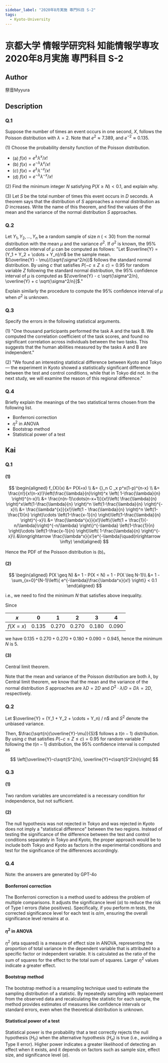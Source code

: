 ```yaml
---
sidebar_label: "2020年8月実施 専門科目 S-2"
tags:
  - Kyoto-University
---
```

# 京都大学 情報学研究科 知能情報学専攻 2020年8月実施 専門科目 S-2

## **Author**
祭音Myyura

## **Description**
### Q.1
Suppose the number of times an event occurs in one second, $X$, follows the Poisson distribution with $\lambda = 2$. Note that $e^2 \approx 7.389$, and $e^{-2} \approx 0.135$.

(1) Choose the probability density function of the Poisson distribution.

- (a) $f(x) = e^{\lambda} \lambda^x /x!$
- (b) $f(x) = e^{-\lambda} \lambda^x/x!$
- ($c$) $f(x) = e^{\lambda} \lambda^{-x}/x!$
- (d) $f(x) = e^{-\lambda} \lambda^{-x} /x!$

(2) Find the minimum integer $N$ satisfying $P(X \geq N) < 0.1$, and explain why.

(3) Let $S$ be the total number of times this event occurs in $D$ seconds. A theorem says that the distribution of $S$ approaches a normal distribution as $D$ increases. Write the name of this theorem, and find the values of the mean and the variance of the normal distribution $S$ approaches.

### Q.2
Let $Y_1, Y_2, ..., Y_n$ be a random sample of size $n\ (< 30)$ from the normal distribution with the mean $\mu$ and the variance $\sigma^2$. If $\sigma^2$ is known, the 95% confidence interval of $\mu$ can be computed as follows:
"Let $\overline{Y} = (Y_1 + Y_2 + \cdots + Y_n)/n$ be the sample mean.      
$(\overline{Y} - \mu)/(\sqrt{\sigma^2/n})$ follows the standard normal distribution. By using $c$ that satisfies $P(-c \leq Z \leq c) = 0.95$ for random variable $Z$ following the standard normal distribution, the 95% confidence interval of $\mu$ is computed as $[\overline{Y} - c \sqrt{\sigma^2/n}, \overline{Y} + c \sqrt{\sigma^2/n}]$."

Explain similarly the procedure to compute the 95% confidence interval of $\mu$ when $\sigma^2$ is unknown.

### Q.3
Specify the errors in the following statistical arguments.

(1) "One thousand participants performed the task A and the task B. We computed the correlation coefficient of the task scores, and found no significant correlation across individuals between the two tasks. This suggests that the human abilities measured by the tasks A and B are independent."

(2) "We found an interesting statistical difference between Kyoto and Tokyo — the experiment in Kyoto showed a statistically significant difference between the test and control conditions, while that in Tokyo did not. In the next study, we will examine the reason of this regional difference."

### Q.4
Briefly explain the meanings of the two statistical terms chosen from the following list.

- Bonferroni correction
- $\eta^2$ in ANOVA
- Bootstrap method
- Statistical power of a test

## **Kai**
### Q.1
#### (1)

$$
\begin{aligned}
f_{X}(x) &= P(X=x) \\
&= {}_n C _x p^x(1-p)^{n-x} \\
&= \frac{n!}{x!(n-x)!}\left(\frac{\lambda}{n}\right)^x \left( 1-\frac{\lambda}{n} \right)^{n-x}\\
&= \frac{n(n-1)\cdots(n-x+1)}{x!}\left( \frac{\lambda}{n} \right)^x\left(1-\frac{\lambda}{n} \right)^n \left(1-\frac{\lambda}{n} \right)^{-x}\\
&= \frac{\lambda^{x}}{x!}\left(1 - \frac{\lambda}{n} \right)^n
\left(1-\frac{1}{n} \right)\cdots \left(1-\frac{x-1}{n} \right)\left(1-\frac{\lambda}{n} \right)^{-x}\\
&= \frac{\lambda^{x}}{x!}\left\{\left(1 + \frac{1}{-n/\lambda}\right)^{-n/\lambda} \right\}^{-\lambda}
\left(1-\frac{1}{n} \right)\cdots \left(1-\frac{x-1}{n} \right)\left( 1-\frac{\lambda}{n} \right)^{-x}\\
&\longrightarrow \frac{\lambda^x}{x!}e^{-\lambda}\quad(n\rightarrow \infty)
\end{aligned}
$$

Hence the PDF of the Poisson distribution is (b)。

#### (2)

$$
\begin{aligned}
P(X \geq N) &= 1 - P(X < N) = 1 - P(X \leq N-1)\\
&= 1 - \sum_{x=0}^{N-1}\left\{ e^{-\lambda}\frac{\lambda^x}{x!} \right\} < 0.1
\end{aligned}
$$

i.e., we need to find the minimum $N$ that satisfies above inequality.

Since

|$x$|0|1|2|3|4|
|-|-|-|-|-|-|
|$f(X=x)$|$0.135$|$0.270$|$0.270$|$0.180$|$0.090$|

we have $0.135 + 0.270 + 0.270 + 0.180 + 0.090 = 0.945$, hence the minimum $N$ is $5$.

#### (3)
Central limit theorem.

Note that the mean and variance of the Poisson distribution are both $\lambda$, by Central limit theorem, we know that the mean and the variance of the normal distribution $S$ approaches are $\lambda D = 2D$ and $D^2\cdot \lambda/D=D\lambda=2D$, respectively.

### Q.2
Let $\overline{Y} = (Y_1 + Y_2 + \cdots + Y_n) / n$ and $S^2$ denote the unbiased variance.

Then, $\frac{\sqrt{n}(\overline{Y}-\mu)}{S}$ follows a $t(n-1)$ distribution. By using $c$ that satisfies $P(-c \leq Z \leq c) = 0.95$ for random variable $T$ following the $t(n-1)$ distribution, the 95% confidence interval is computed as

$$
\left[\overline{Y}-c\sqrt{S^2/n}, \overline{Y}+c\sqrt{S^2/n}\right]
$$

### Q.3
#### (1)
Two random variables are uncorrelated is a necessary condition for independence, but not sufficient.

#### (2)
The null hypothesis was not rejected in Tokyo and was rejected in Kyoto does not imply a "statistical difference" between the two regions.
Instead of testing the significance of the difference between the test and control conditions separately in Tokyo and Kyoto, the proper approach would be to include both Tokyo and Kyoto as factors in the experimental conditions and test for the significance of the differences accordingly.

### Q.4
Note: the answers are generated by GPT-4o

#### Bonferroni correction
The Bonferroni correction is a method used to address the problem of multiple comparisons. It adjusts the significance level ($\alpha$) to reduce the risk of Type I errors (false positives). Specifically, if you perform $m$ tests, the corrected significance level for each test is $\alpha/m$, ensuring the overall significance level remains at $\alpha$.

#### $\eta^2$ in ANOVA
$\eta^2$ (eta squared) is a measure of effect size in ANOVA, representing the proportion of total variance in the dependent variable that is attributed to a specific factor or independent variable. It is calculated as the ratio of the sum of squares for the effect to the total sum of squares. Larger $\eta^2$ values indicate a greater effect.

#### Bootstrap method
The bootstrap method is a resampling technique used to estimate the sampling distribution of a statistic. By repeatedly sampling with replacement from the observed data and recalculating the statistic for each sample, the method provides estimates of measures like confidence intervals or standard errors, even when the theoretical distribution is unknown.

#### Statistical power of a test
Statistical power is the probability that a test correctly rejects the null hypothesis ($H_0$) when the alternative hypothesis ($H_a$) is true (i.e., avoiding a Type II error). Higher power indicates a greater likelihood of detecting an effect when it exists, and it depends on factors such as sample size, effect size, and significance level ($\alpha$).
